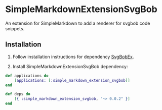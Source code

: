 # SimpleMarkdownExtensionSvgBob
An extension for SimpleMarkdown to add a renderer for svgbob code snippets.

Installation
------------

1. Follow installation instructions for dependency [SvgBobEx](https://github.com/ScrimpyCat/SvgBobEx).

2. Install SimpleMarkdownExtensionSvgBob dependency:

```elixir
def applications do
    [applications: [:simple_markdown_extension_svgbob]]
end

def deps do
    [{ :simple_markdown_extension_svgbob, "~> 0.0.2" }]
end
```
